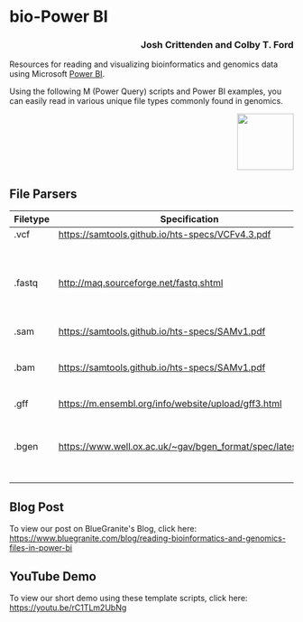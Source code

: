 # bio-Power BI

<h3 align="right">Josh Crittenden and Colby T. Ford</h3>

Resources for reading and visualizing bioinformatics and genomics data using Microsoft [Power BI](powerbi.com).

Using the following M (Power Query) scripts and Power BI examples, you can easily read in various unique file types commonly found in genomics.

<p align="right"><img src="https://raw.githubusercontent.com/colbyford/bioPowerBI/master/img/icon.png" width="100px"></p>

## File Parsers

| Filetype 	| Specification                                    	| Directory    	                | Notes                               |
|----------	|--------------------------------------------------	|-------------------------------|-------------------------------------|
| .vcf     	| https://samtools.github.io/hts-specs/VCFv4.3.pdf 	| [\vcf](vcf)         	        |                                     |
| .fastq   	| http://maq.sourceforge.net/fastq.shtml           	| [\fastq](fastq)       	      | For analysis, this file's sequences should likely be aligned. |
| .sam     	| https://samtools.github.io/hts-specs/SAMv1.pdf   	| [\sam](sam) 	       	        |                                     |
| .bam     	| https://samtools.github.io/hts-specs/SAMv1.pdf   	| [\bam](bam)       	          | Requires the `Rsamtools` R package. |
| .gff     	| https://m.ensembl.org/info/website/upload/gff3.html   	| [\gff3](gff3) 	       	|                                     |
| .bgen    	| https://www.well.ox.ac.uk/~gav/bgen_format/spec/latest.html   	| [\bgen](bgen)   | Requires the `rbgen` R package.<br> _Work in progress..._      |

## Blog Post
To view our post on BlueGranite's Blog, click here: https://www.bluegranite.com/blog/reading-bioinformatics-and-genomics-files-in-power-bi

## YouTube Demo
To view our short demo using these template scripts, click here: https://youtu.be/rC1TLm2UbNg
